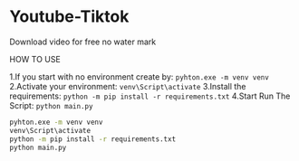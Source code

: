 # Youtube-Tiktok
Download video for free no water mark

HOW TO USE

1.If you start with no environment create by:
``pyhton.exe -m venv venv``
2.Activate your environment:
``venv\Script\activate``
3.Install the requirements:
``python -m pip install -r requirements.txt``
4.Start Run The Script:
``python main.py``
```bash
pyhton.exe -m venv venv
venv\Script\activate
python -m pip install -r requirements.txt
python main.py
